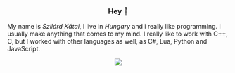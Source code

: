 <h3 align="center">Hey 👋</h3>

My name is _Szilárd Kátai_, I live in _Hungary_ and i really like programming.
I usually make anything that comes to my mind. I really like to work with C++, C, but
I worked with other languages as well, as C#, Lua, Python and JavaScript. 

<p align="center"><img src="https://komarev.com/ghpvc/?username=Szilard0605"/></p>

<!--
**Szilard0605/Szilard0605** is a ✨ _special_ ✨ repository because its `README.md` (this file) appears on your GitHub profile.

Here are some ideas to get you started:

- 🔭 I’m currently working on ...
- 🌱 I’m currently learning ...
- 👯 I’m looking to collaborate on ...
- 🤔 I’m looking for help with ...
- 💬 Ask me about ...
- 📫 How to reach me: ...
- 😄 Pronouns: ...
- ⚡ Fun fact: ...
-->
